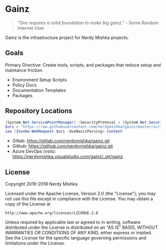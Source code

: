 # Gainz

> *&quot;One requires a solid foundation to make big gainz.&quot;*
> \- Some Random Internet User

Gainz is the infrastructure project for Nerdy Mishka projects.

## Goals

Primary Directive: Create tools, scripts, and packages that reduce setup and
maintance friction.

- Environment Setup Scripts
- Policy Docs
- Documentation Templates
- Packages

## Repository Locations

```powershell
[System.Net.ServicePointManager]::SecurityProtocol = [System.Net.SecurityProtocolType]::Tls12
$uri = "https://raw.githubusercontent.com/nerdymishka/gainz/master/scripts/Install-GitRepo.ps1"
iex (Invoke-WebRequest $uri -UseBasicParsing).Content
```

- Gitlab: https://gitlab.com/nerdymishka/gainz.git
- Github: https://github.com/nerdymishka/gainz.git
- Azure DevOps (vsts): https://nerdymishka.visualstudio.com/gainz/_git/gainz



## License

Copyright 2016-2018 Nerdy Mishka

Licensed under the Apache License, Version 2.0 (the "License");
you may not use this file except in compliance with the License.
You may obtain a copy of the License at

    http://www.apache.org/licenses/LICENSE-2.0

Unless required by applicable law or agreed to in writing, software
distributed under the License is distributed on an "AS IS" BASIS,
WITHOUT WARRANTIES OR CONDITIONS OF ANY KIND, either express or implied.
See the License for the specific language governing permissions and
limitations under the License.